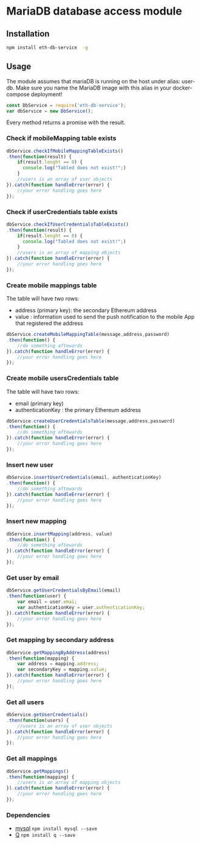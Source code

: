 # MariaDB database access module

## Installation

```sh
npm install eth-db-service  -g
```

## Usage

The module assumes that mariaDB is running on the host under alias: user-db.
Make sure you name the MariaDB image with this alias in your docker-compose deployment!

```javascript
const DbService = require('eth-db-service');
var dbService = new DbService();
```
Every method returns a promise with the result.

### Check if mobileMapping table exists

```javascript
dbService.checkIfMobileMappingTableExists()
.then(function(result) {
    if(result.lenght == 0) {
      console.log("Tabled does not exist!";)
    }
    //users is an array of user objects
}).catch(function handleError(error) {
    //your error handling goes here
});
```

### Check if userCredentials table exists

```javascript
dbService.checkIfUserCredentialsTableExists()
.then(function(result) {
    if(result.lenght == 0) {
      console.log("Tabled does not exist!";)
    }
    //users is an array of mapping objects 
}).catch(function handleError(error) {
    //your error handling goes here
});
```

### Create mobile mappings table

The table will have two rows:
- address (primary key): the secondary Ethereum address
- value : information used to send the push notification to the mobile App that registered the address

```javascript
dbService.createMobileMappingTable(message,address,password)
.then(function() {
    //do something aftewards
}).catch(function handleError(error) {
    //your error handling goes here
});
```

### Create mobile usersCredentials table

The table will have two rows:
- email (primary key)
- authenticationKey : the primary Ethereum address

```javascript
dbService.createUserCredentialsTable(message,address,password)
.then(function() {
    //do something aftewards
}).catch(function handleError(error) {
    //your error handling goes here
});
```

### Insert new user

```javascript
dbService.insertUserCredentials(email, authenticationKey)
.then(function() {
    //do something aftewards
}).catch(function handleError(error) {
    //your error handling goes here
});
```

### Insert new mapping

```javascript
dbService.insertMapping(address, value)
.then(function() {
    //do something aftewards
}).catch(function handleError(error) {
    //your error handling goes here
});
```

### Get user by email

```javascript
dbService.getUserCredentialsByEmail(email)
.then(function(user) {
    var email = user.emai;
    var authenticationKey = user.authenticationKey;
}).catch(function handleError(error) {
    //your error handling goes here
});
```

### Get mapping by secondary address

```javascript
dbService.getMappingByAddress(address)
.then(function(mapping) {
    var address = mapping.address;
    var secondaryKey = mapping.value;
}).catch(function handleError(error) {
    //your error handling goes here
});
```

### Get all users

```javascript
dbService.getUserCredentials()
.then(function(users) {
    //users is an array of user objects
}).catch(function handleError(error) {
    //your error handling goes here
});
```

### Get all mappings

```javascript
dbService.getMappings()
.then(function(mapping) {
    //users is an array of mapping objects
}).catch(function handleError(error) {
    //your error handling goes here
});
```


### Dependencies

* [mysql](https://github.com/mysqljs/mysql) `npm install mysql --save`
* [Q](https://github.com/kriskowal/q) `npm install q --save`
